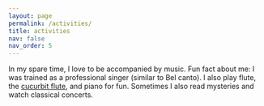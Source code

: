 ```yaml
---
layout: page
permalink: /activities/
title: activities
nav: false
nav_order: 5
---
```


In my spare time, I love to be accompanied by music. Fun fact about me: I was trained as a professional singer (similar to Bel canto). I also play flute, the <a href="https://en.wikipedia.org/wiki/Hulusi">cucurbit flute</a>, and piano for fun. Sometimes I also read mysteries and watch classical concerts.
